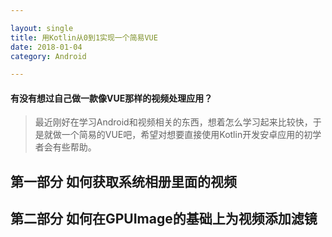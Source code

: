 ```yaml
---

layout: single
title: 用Kotlin从0到1实现一个简易VUE
date: 2018-01-04
category: Android

---
```


#### 有没有想过自己做一款像VUE那样的视频处理应用？
> 最近刚好在学习Android和视频相关的东西，想着怎么学习起来比较快，于是就做一个简易的VUE吧，希望对想要直接使用Kotlin开发安卓应用的初学者会有些帮助。


## 第一部分 如何获取系统相册里面的视频



## 第二部分 如何在GPUImage的基础上为视频添加滤镜